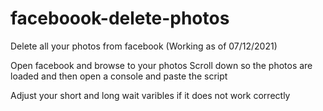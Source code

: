 # faceboook-delete-photos
Delete all your photos from facebook (Working as of 07/12/2021)

Open facebook and browse to your photos
Scroll down so the photos are loaded and then open a console and paste the script

Adjust your short and long wait varibles if it does not work correctly
